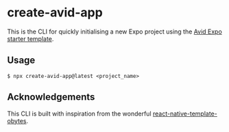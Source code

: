 # create-avid-app

This is the CLI for quickly initialising a new Expo project using the [Avid Expo starter template](https://github.com/avid-sh/create-expo).

## Usage

```shell
$ npx create-avid-app@latest <project_name>
```

## Acknowledgements

This CLI is built with inspiration from the wonderful [react-native-template-obytes](https://github.com/obytes/react-native-template-obytes/tree/master/cli).
